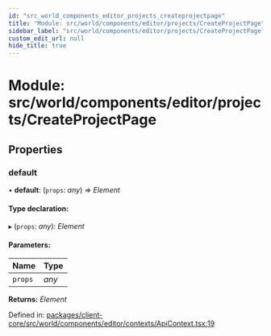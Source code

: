 ```yaml
---
id: "src_world_components_editor_projects_createprojectpage"
title: "Module: src/world/components/editor/projects/CreateProjectPage"
sidebar_label: "src/world/components/editor/projects/CreateProjectPage"
custom_edit_url: null
hide_title: true
---
```


# Module: src/world/components/editor/projects/CreateProjectPage

## Properties

### default

• **default**: (`props`: *any*) => *Element*

#### Type declaration:

▸ (`props`: *any*): *Element*

#### Parameters:

Name | Type |
:------ | :------ |
`props` | *any* |

**Returns:** *Element*

Defined in: [packages/client-core/src/world/components/editor/contexts/ApiContext.tsx:19](https://github.com/xr3ngine/xr3ngine/blob/716a06460/packages/client-core/src/world/components/editor/contexts/ApiContext.tsx#L19)
